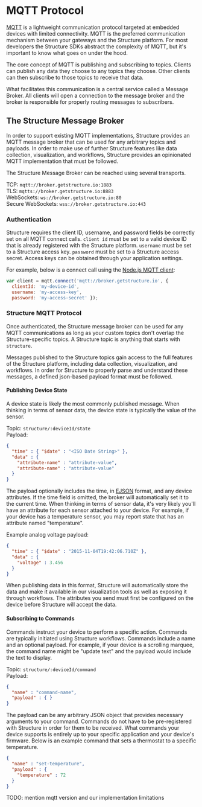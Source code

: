 # MQTT Protocol

[MQTT](http://mqtt.org) is a lightweight communication protocol targeted at embedded devices with limited connectivity. MQTT is the preferred communication mechanism between your gateways and the Structure platform. For most developers the Structure SDKs abstract the complexity of MQTT, but it's important to know what goes on under the hood.

The core concept of MQTT is publishing and subscribing to topics. Clients can publish any data they choose to any topics they choose. Other clients can then subscribe to those topics to receive that data.

What facilitates this communication is a central service called a Message Broker. All clients will open a connection to the message broker and the broker is responsible for properly routing messages to subscribers.

## The Structure Message Broker

In order to support existing MQTT implementations, Structure provides an MQTT message broker that can be used for any arbitrary topics and payloads. In order to make use of further Structure features like data collection, visualization, and workflows, Structure provides an opinionated MQTT implementation that must be followed.

The Structure Message Broker can be reached using several transports.

TCP: `mqtt://broker.getstructure.io:1883` <br />
TLS: `mqtts://broker.getstructure.io:8883` <br />
WebSockets: `ws://broker.getstructure.io:80` <br />
Secure WebSockets: `wss://broker.getstructure.io:443`

### Authentication

Structure requires the client ID, username, and password fields be correctly set on all MQTT connect calls. `client id` must be set to a valid device ID that is already registered with the Structure platform. `username` must be set to a Structure access key. `password` must be set to a Structure access secret. Access keys can be obtained through your application settings.

For example, below is a connect call using the [Node.js MQTT client](https://github.com/mqttjs/MQTT.js):

```javascript
var client = mqtt.connect('mqtt://broker.getstructure.io', {
  clientId: 'my-device-id',
  username: 'my-access-key',
  password: 'my-access-secret' });
```

### Structure MQTT Protocol
Once authenticated, the Structure message broker can be used for any MQTT communications as long as your custom topics don't overlap the Structure-specific topics. A Structure topic is anything that starts with `structure`.

Messages published to the Structure topics gain access to the full features of the Structure platform, including data collection, visualization, and workflows. In order for Structure to properly parse and understand these messages, a defined json-based payload format must be followed.

#### Publishing Device State

A device state is likely the most commonly published message. When thinking in terms of sensor data, the device state is typically the value of the sensor.

Topic: `structure/:deviceId/state`<br />
Payload:

```json
{
  "time" : { "$date" : "<ISO Date String>" },
  "data" : {
    "attribute-name" : "attribute-value",
    "attribute-name" : "attribute-value"
  }
}
```

The payload optionally includes the time, in [EJSON](https://docs.mongodb.org/manual/reference/mongodb-extended-json) format, and any device attributes. If the time field is omitted, the broker will automatically set it to the current time. When thinking in terms of sensor data, it's very likely you'll have an attribute for each sensor attached to your device. For example, if your device has a temperature sensor, you may report state that has an attribute named "temperature".

Example analog voltage payload:

```json
{
  "time" : { "$date" : "2015-11-04T19:42:06.710Z" },
  "data" : {
    "voltage" : 3.456
  }
}
```

When publishing data in this format, Structure will automatically store the data and make it available in our visualization tools as well as exposing it through workflows. The attributes you send must first be configured on the device before Structure will accept the data.

#### Subscribing to Commands

Commands instruct your device to perform a specific action. Commands are typically initiated using Structure workflows. Commands include a name and an optional payload. For example, if your device is a scrolling marquee, the command name might be "update text" and the payload would include the text to display.

Topic: `structure/:deviceId/command`<br />
Payload:

```json
{
  "name" : "command-name",
  "payload" : { }
}
```

The payload can be any arbitrary JSON object that provides necessary arguments to your command. Commands do not have to be pre-registered with Structure in order for them to be received. What commands your device supports is entirely up to your specific application and your device's firmware. Below is an example command that sets a thermostat to a specific temperature.

```json
{
  "name" : "set-temperature",
  "payload" : {
    "temperature" : 72
  }
}
```

TODO: mention mqtt version and our implementation limitations

